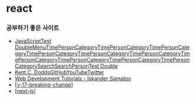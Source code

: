 # react

### 공부하기 좋은 사이트

- [JavaScriptTest DoubleMenuTimePersonCategoryTimePersonCategoryTimePersonCategoryTimePersonCategoryTimePersonCategoryTimePersonCategoryTimePersonCategoryTimePersonCategoryTimePersonCategoryTimePersonCategorySearchSearchPersonTest Double](https://blog.testdouble.com/categories/javascript/)
- [Kent C. DoddsGitHubYouTubeTwitter](https://kentcdodds.com/)
- [Web Development Tutorials - Iskander Samatov](https://isamatov.com)
- [[v-17-breaking-change]]
- [[next-js]]

[//begin]: # "Autogenerated link references for markdown compatibility"
[v-17-breaking-change]: v-17-breaking-change.md "v17 breaking change"
[next-js]: next-js.md "next js"
[//end]: # "Autogenerated link references"
